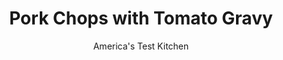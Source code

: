 ---
layout: ../../layouts/MarkdownPostLayout.astro
title: Pork Chops with Tomato Gravy
author: America's Test Kitchen
pubDate: 2023-03-15
description: "Old-fashioned dishes are long on flavor—and time. We hoped to take a rustic braise and adapt it for a hectic cook. "
image_url: https://res.cloudinary.com/hksqkdlah/image/upload/ar_1:1,c_fill,dpr_2.0,f_auto,fl_lossy.progressive.strip_profile,g_faces:auto,q_auto:low,w_344/9870_sfs-porkchopswithtomatogravy-10
tags: ["Main Courses","Creole & Cajun","Pork"]
calories: 2313
protein: 46
carbohydrates: 14
fats: 
fiber: 2
ingredients: [", Salt and pepper","1/2 teaspoon, paprika","1/2 teaspoon, sugar","1/4 teaspoon, cayenne pepper","4 (8- to 10-ounce), bone-in pork rib chops, 1 inch thick, trimmed","4 slices, bacon, chopped fine","2 tablespoons, vegetable oil","1 , onion, chopped fine","1 , celery rib, chopped fine","1 , garlic clove, minced","3 tablespoons, all-purpose flour","1 tablespoon, tomato paste","1 cup, low-sodium chicken broth","1 (8-ounce) can, tomato sauce","1 teaspoon, minced fresh thyme","1 , bay leaf"]
serves: 4
time: ""
instructions: ["Combine 1 teaspoon salt, 1 teaspoon pepper, paprika, sugar, and cayenne in bowl. Pat chops dry with paper towels and sprinkle all over with spice mixture.","Cook bacon in large nonstick skillet over medium heat until crisp, 5 to 7 minutes. Using slotted spoon, transfer bacon to paper towel–lined plate, leaving fat in skillet. Pour off all but 1 tablespoon fat from skillet. Increase heat to medium-high and cook chops until well browned on 1 side, about 5 minutes. Transfer to plate, browned side up.","Reduce heat to medium, add oil, and heat until shimmering. Add onion, celery, and garlic and cook until softened, 5 to 7 minutes. Add flour and tomato paste and cook, stirring constantly, for 2 minutes. Whisk in chicken broth, tomato sauce, thyme, bay leaf, and cooked bacon and bring to boil.","Arrange chops, browned side up, in pan and add any accumulated juices from plate. Reduce heat to low, cover, and simmer until chops register 145 degrees, 8 to 12 minutes. Transfer chops to serving platter, tent with aluminum foil, and let rest for 5 to 10 minutes. Season gravy with salt and pepper to taste, remove bay leaf, cover, and keep warm. Stir any accumulated juices from platter into gravy and pour over chops. Serve."]
nutrition: ["1084 mg Potassium","501 mg Phosphorus","72 mg Calcium","2 mg Iron","71 mg Magnesium","1075 mg Sodium","4 mg Zinc","36 g Fat","15 mg Niacin (B3)","17 g Monounsaturated","5 g Polyunsaturated","1 mg Thiamin (B1)","8 mg Vitamin C","1 µg Vitamin D","151 mg Cholesterol","10 g Saturated","2 g Fiber","9 µg Folic acid","17 µg Folate (food)","4 g Sugars","7 µg Vitamin K","297 g Water","14 g Carbs","33 µg Folate equivalent (total)","46 g Protein","3 mg Vitamin E","1 µg Vitamin B12","1 mg Vitamin B6","35 µg Vitamin A","578 kcal Energy","2313 calories"]
notes: "For the best presentation, make sure the seared side is facing up when plating these chops. Serve over rice or with our Creamy Cheese Grits (see related recipe)."
---